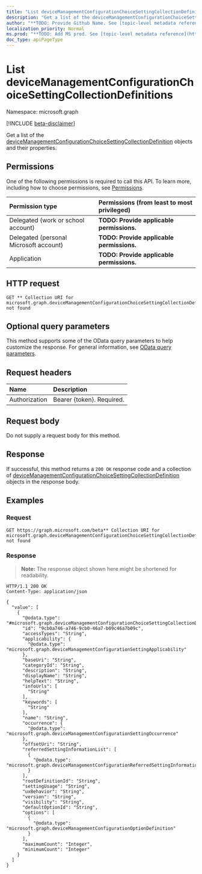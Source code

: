 ```yaml
---
title: "List deviceManagementConfigurationChoiceSettingCollectionDefinitions"
description: "Get a list of the deviceManagementConfigurationChoiceSettingCollectionDefinition objects and their properties."
author: "**TODO: Provide Github Name. See [topic-level metadata reference](https://msgo.azurewebsites.net/add/document/guidelines/metadata.html#topic-level-metadata)**"
localization_priority: Normal
ms.prod: "**TODO: Add MS prod. See [topic-level metadata reference](https://msgo.azurewebsites.net/add/document/guidelines/metadata.html#topic-level-metadata)**"
doc_type: apiPageType
---
```


# List deviceManagementConfigurationChoiceSettingCollectionDefinitions
Namespace: microsoft.graph

[!INCLUDE [beta-disclaimer](../../includes/beta-disclaimer.md)]

Get a list of the [deviceManagementConfigurationChoiceSettingCollectionDefinition](../resources/devicemanagementconfigurationchoicesettingcollectiondefinition.md) objects and their properties.

## Permissions
One of the following permissions is required to call this API. To learn more, including how to choose permissions, see [Permissions](/graph/permissions-reference).

|Permission type|Permissions (from least to most privileged)|
|:---|:---|
|Delegated (work or school account)|**TODO: Provide applicable permissions.**|
|Delegated (personal Microsoft account)|**TODO: Provide applicable permissions.**|
|Application|**TODO: Provide applicable permissions.**|

## HTTP request

<!-- {
  "blockType": "ignored"
}
-->
``` http
GET ** Collection URI for microsoft.graph.deviceManagementConfigurationChoiceSettingCollectionDefinition not found
```

## Optional query parameters
This method supports some of the OData query parameters to help customize the response. For general information, see [OData query parameters](/graph/query-parameters).

## Request headers
|Name|Description|
|:---|:---|
|Authorization|Bearer {token}. Required.|

## Request body
Do not supply a request body for this method.

## Response

If successful, this method returns a `200 OK` response code and a collection of [deviceManagementConfigurationChoiceSettingCollectionDefinition](../resources/devicemanagementconfigurationchoicesettingcollectiondefinition.md) objects in the response body.

## Examples

### Request
<!-- {
  "blockType": "request",
  "name": "list_devicemanagementconfigurationchoicesettingcollectiondefinition"
}
-->
``` http
GET https://graph.microsoft.com/beta** Collection URI for microsoft.graph.deviceManagementConfigurationChoiceSettingCollectionDefinition not found
```


### Response
>**Note:** The response object shown here might be shortened for readability.
<!-- {
  "blockType": "response",
  "truncated": true,
  "@odata.type": "Collection(microsoft.graph.deviceManagementConfigurationChoiceSettingCollectionDefinition)"
}
-->
``` http
HTTP/1.1 200 OK
Content-Type: application/json

{
  "value": [
    {
      "@odata.type": "#microsoft.graph.deviceManagementConfigurationChoiceSettingCollectionDefinition",
      "id": "9cb0a746-a746-9cb0-46a7-b09c46a7b09c",
      "accessTypes": "String",
      "applicability": {
        "@odata.type": "microsoft.graph.deviceManagementConfigurationSettingApplicability"
      },
      "baseUri": "String",
      "categoryId": "String",
      "description": "String",
      "displayName": "String",
      "helpText": "String",
      "infoUrls": [
        "String"
      ],
      "keywords": [
        "String"
      ],
      "name": "String",
      "occurrence": {
        "@odata.type": "microsoft.graph.deviceManagementConfigurationSettingOccurrence"
      },
      "offsetUri": "String",
      "referredSettingInformationList": [
        {
          "@odata.type": "microsoft.graph.deviceManagementConfigurationReferredSettingInformation"
        }
      ],
      "rootDefinitionId": "String",
      "settingUsage": "String",
      "uxBehavior": "String",
      "version": "String",
      "visibility": "String",
      "defaultOptionId": "String",
      "options": [
        {
          "@odata.type": "microsoft.graph.deviceManagementConfigurationOptionDefinition"
        }
      ],
      "maximumCount": "Integer",
      "minimumCount": "Integer"
    }
  ]
}
```

